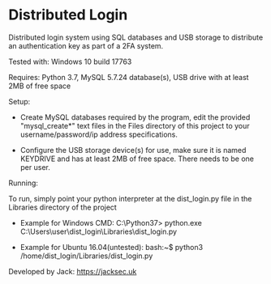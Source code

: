 # Distributed Login
Distributed login system using SQL databases and USB storage to distribute an authentication key as part of a 2FA system.

Tested with: Windows 10 build 17763

Requires: Python 3.7, MySQL 5.7.24 database(s), USB drive with at least 2MB of free space


Setup:

- Create MySQL databases required by the program, edit the provided "mysql_create*" text files in the Files directory of this project to your username/password/ip address specifications.

- Configure the USB storage device(s) for use, make sure it is named KEYDRIVE and has at least 2MB of free space. There needs to be one per user.



Running:

To run, simply point your python interpreter at the dist_login.py file in the Libraries directory of the project

- Example for Windows CMD: 
    C:\Python37> python.exe C:\Users\user\dist_login\Libraries\dist_login.py

- Example for Ubuntu 16.04(untested):
    bash:~$ python3 /home/dist_login/Libraries/dist_login.py
    
Developed by Jack:
https://jacksec.uk

